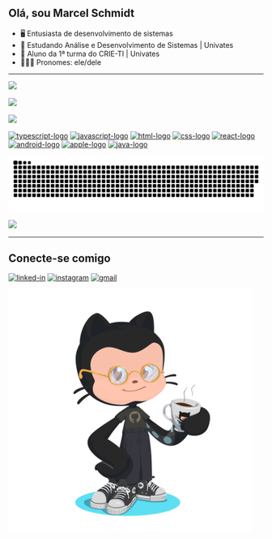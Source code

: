 ## Olá, sou Marcel Schmidt

- 🖥 Entusiasta de desenvolvimento de sistemas
- 🌱 Estudando Análise e Desenvolvimento de Sistemas | Univates
- 💾 Aluno da 1ª turma do CRIE-TI | Univates
- 🧔🏻‍♂️ Pronomes: ele/dele

---
  
[<img src="https://github-readme-stats.vercel.app/api?username=maaschmidt&show_icons=true&count_private=true&theme=github_dark&title_color=39D253&icon_color=39D253&border_color=39D253&random=&randomss524272"/>](https://github.com/maaschmidt)

[<img src="https://github-readme-streak-stats.herokuapp.com?user=maaschmidt&theme=github-dark&locale=pt-br&date_format=j%2Fn%5B%2FY%5D&fire=075F03&stroke=11690C"/>](https://github.com/maaschmidt)

[<img src="https://github-readme-stats.vercel.app/api/top-langs/?username=maaschmidt&layout=compact&langs_count=5&hide=html&theme=github_dark&title_color=39D253&icon_color=39D253&border_color=39D253"/>](https://github.com/maaschmidt)
 
[<img src="https://cdn.jsdelivr.net/gh/devicons/devicon/icons/typescript/typescript-original.svg" height="30" width="42" alt="typescript-logo" />](https://www.typescriptlang.org)
[<img src="https://cdn.jsdelivr.net/gh/devicons/devicon/icons/javascript/javascript-original.svg" height="30" width="42" alt="javascript-logo" />](https://developer.mozilla.org/pt-BR/docs/Web/JavaScript)
[<img src="https://cdn.jsdelivr.net/gh/devicons/devicon/icons/html5/html5-original.svg" height="30" width="42" alt="html-logo" />](https://developer.mozilla.org/pt-BR/docs/Web/HTML)
[<img src="https://cdn.jsdelivr.net/gh/devicons/devicon/icons/css3/css3-original.svg" height="30" width="42" alt="css-logo" />](https://developer.mozilla.org/pt-BR/docs/Web/CSS)
[<img src="https://cdn.jsdelivr.net/gh/devicons/devicon/icons/react/react-original.svg" height="30" width="42" alt="react-logo" />](https://pt-br.reactjs.org)
[<img src="https://cdn.jsdelivr.net/gh/devicons/devicon/icons/android/android-original.svg" height="30" width="42" alt="android-logo" />](https://www.android.com/intl/pt-BR_br)
[<img src="https://cdn.jsdelivr.net/gh/devicons/devicon/icons/apple/apple-original.svg" height="30" width="42" alt="apple-logo" />](https://www.apple.com/br)
[<img src="https://cdn.jsdelivr.net/gh/devicons/devicon/icons/java/java-original.svg" height="30" width="42" alt="java-logo" />](https://www.java.com/pt-BR/download/help/whatis_java.html)
<!-- [<img src="https://cdn.jsdelivr.net/gh/devicons/devicon/icons/docker/docker-original.svg" height="30" width="42" alt="docker-logo" />](https://www.docker.com/) -->

![Snake animation](https://github.com/maaschmidt/maaschmidt/blob/output/github-contribution-grid-snake.svg)

![](https://komarev.com/ghpvc/?username=maaschmidt&label=VISITAS&style=for-the-badge&color=39D253)

---

## Conecte-se comigo

[<img alt="linked-in" src="https://img.shields.io/badge/linkedin-%230077B5.svg?&style=for-the-badge&logo=linkedin&logoColor=white" />](https://linkedin.com/in/maaschmidt)
[<img alt="instagram" src="https://img.shields.io/badge/Instagram-E4405F?style=for-the-badge&logo=instagram&logoColor=white" />](https://instagram.com/maaschmidt_)
[<img alt="gmail" src="https://img.shields.io/static/v1?message=Gmail&logo=gmail&label=&color=D14836&logoColor=white&labelColor=&style=for-the-badge" />](mailto:marcel.schmidt@universo.univates.br)


  <a href="https://github.com/maaschmidt">
    <img style="width: 30rem" alt="octocat" src="./assets/octocat-coffee.png" />
  </a>
